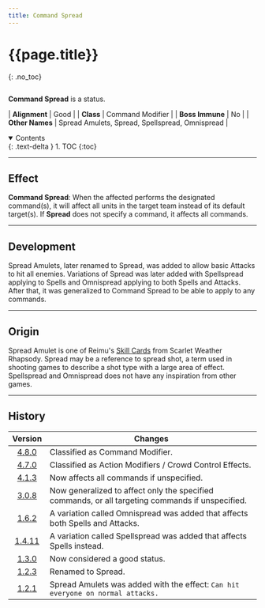 ```yaml
---
title: Command Spread
---
```


# {{page.title}}
{: .no_toc}

<div class="row">
<div class="column content" markdown="1">

**Command Spread** is a status.

| **Alignment** | Good |
| **Class** | Command Modifier |
| **Boss Immune** | No |
| **Other Names** | Spread Amulets, Spread, Spellspread, Omnispread |

</div>
<div class="column toc" markdown="1">
<details open markdown="block">
<summary>
Contents
</summary>
{: .text-delta }
1. TOC
{:toc}
</details>
</div>
</div> 

---

## Effect

**Command Spread**: When the affected performs the designated command(s), it will affect all units in the target team instead of its default target(s). If **Spread** does not specify a command, it affects all commands.

---

## Development

Spread Amulets, later renamed to Spread, was added to allow basic Attacks to hit all enemies. Variations of Spread was later added with Spellspread applying to Spells and Omnispread applying to both Spells and Attacks. After that, it was generalized to Command Spread to be able to apply to any commands.

---

## Origin

Spread Amulet is one of Reimu's [Skill Cards](https://en.touhouwiki.net/wiki/Scarlet_Weather_Rhapsody/Spell_Cards/Reimu_Hakurei#Skill_Card_9) from Scarlet Weather Rhapsody. Spread may be a reference to spread shot, a term used in shooting games to describe a shot type with a large area of effect. Spellspread and Omnispread does not have any inspiration from other games.

---

## History

| Version | Changes |
| :---: | --- |
| [4.8.0](v4#v4.8.0) | Classified as Command Modifier. |
| [4.7.0](v4#v4.7.0) | Classified as Action Modifiers / Crowd Control Effects. |
| [4.1.3](v4#v4.1.3) | Now affects all commands if unspecified. |
| [3.0.8](v3#v3.0.8) | Now generalized to affect only the specified commands, or all targeting commands if unspecified. |
| [1.6.2](v1#v1.6.2) | A variation called Omnispread was added that affects both Spells and Attacks. |
| [1.4.11](v1#v1.4.11) | A variation called Spellspread was added that affects Spells instead. |
| [1.3.0](v1#v1.3.0) | Now considered a good status. |
| [1.2.3](v1#v1.2.3) | Renamed to Spread. |
| [1.2.1](v1#v1.2.1) | Spread Amulets was added with the effect: `Can hit everyone on normal attacks.` |